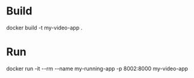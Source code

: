 # Build
docker build -t my-video-app .

# Run
docker run -it --rm --name my-running-app -p 8002:8000 my-video-app
